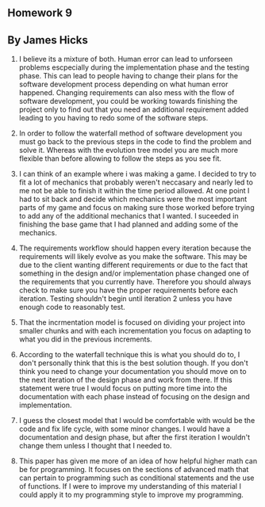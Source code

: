 ## Homework 9
## By James Hicks
1. I believe its a mixture of both. Human error can lead to unforseen problems escpecially during the implementation phase and the testing phase. This can lead to people having to change their plans for the software development process depending on what human error happened. Changing requirements can also mess with the flow of software development, you could be working towards finishing the project only to find out that you need an additional requirement added leading to you having to redo some of the software steps.

2. In order to follow the waterfall method of software development you must go back to the previous steps in the code to find the problem and solve it. Whereas with the evolution tree model you are much more flexible than before allowing to follow the steps as you see fit.

3. I can think of an example where i was making a game. I decided to try to fit a lot of mechanics that probably weren't neccasary and nearly led to me not be able to finish it within the time period allowed. At one point I had to sit back and decide which mechanics were the most important parts of my game and focus on making sure those worked before trying to add any of the additional mechanics that I wanted. I suceeded in finishing the base game that I had planned and adding some of the mechanics.

4. The requirements workflow should happen every iteration because the requirements will likely evolve as you make the software. This may be due to the client wanting different requirements or due to the fact that something in the design and/or implementation phase changed one of the requirements that you currently have. Therefore you should always check to make sure you have the proper requirements before each iteration. Testing shouldn't begin until iteration 2 unless you have enough code to reasonably test.

5. That the incrmentation model is focused on dividing your project into smaller chunks and with each incrementation you focus on adapting to what you did in the previous increments.

6. According to the waterfall technique this is what you should do to, I don't personally think that this is the best solution though. If you don't think you need to change your documentation you should move on to the next iteration of the design phase and work from there. If this statement were true I would focus on putting more time into the documentation with each phase instead of focusing on the design and implementation.

7. I guess the closest model that I would be comfortable with would be the code and fix life cycle, with some minor changes. I would have a documentation and design phase, but after the first iteration I wouldn't change them unless I thought that I needed to.

8. This paper has given me more of an idea of how helpful higher math can be for programming. It focuses on the sections of advanced math that can pertain to programming such as conditional statements and the use of functions. If I were to improve my understanding of this material I could apply it to my programming style to improve my programming.
